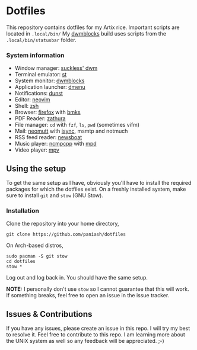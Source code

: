 # Dotfiles
This repository contains dotfiles for my Artix rice. Important scripts are located in `.local/bin/`
My [dwmblocks](https://github.com/paniash/dwmblocks) build uses scripts from the `.local/bin/statusbar` folder.

### System information
- Window manager: [suckless' dwm](https://github.com/paniash/dwm)
- Terminal emulator: [st](https://github.com/paniash/st-1)
- System monitor: [dwmblocks](https://github.com/paniash/dwmblocks)
- Application launcher: [dmenu](https://github.com/paniash/dmenu)
- Notifications: [dunst](https://dunst-project.org/)
- Editor: [neovim](https://neovim.io/)
- Shell: [zsh](https://wiki.archlinux.org/index.php/Zsh)
- Browser: [firefox](https://www.mozilla.org/en-US/firefox/new/) with [bmks](https://github.com/paniash/dotfiles/blob/master/.local/bin/bmks)
- PDF Reader: [zathura](https://pwmt.org/projects/zathura/)
- File manager: `cd` with `fzf`, `ls`, `pwd` (sometimes vifm)
- Mail: [neomutt](https://neomutt.org/) with [isync](https://github.com/gburd/isync), msmtp and notmuch
- RSS feed reader: [newsboat](https://newsboat.org/)
- Music player: [ncmpcpp](https://wiki.archlinux.org/index.php/Ncmpcpp) with [mpd](https://wiki.archlinux.org/index.php/Music_Player_Daemon)
- Video player: [mpv](https://mpv.io/)


## Using the setup
To get the same setup as I have, obviously you'll have to install the required packages for which the dotfiles exist. On a freshly installed system, make sure to install `git` and `stow` (GNU Stow).

### Installation
Clone the repository into your home directory,
```shell
git clone https://github.com/paniash/dotfiles
```

On Arch-based distros,
```shell
sudo pacman -S git stow
cd dotfiles
stow *
```

Log out and log back in. You should have the same setup.

**NOTE:** I personally don't use `stow` so I cannot guarantee that this will work. If something breaks, feel free to open an issue in the issue tracker.

## Issues & Contributions
If you have any issues, please create an issue in this repo. I will try my best to resolve it. Feel free to contribute to this repo. I am learning more about the UNIX system as well so any feedback will be appreciated. ;-)
